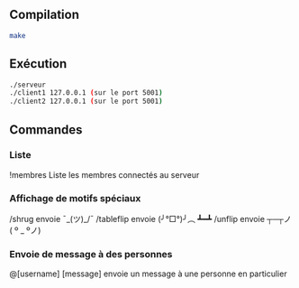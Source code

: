 ## Compilation
```bash
make
```

## Exécution
```bash
./serveur
./client1 127.0.0.1 (sur le port 5001)
./client2 127.0.0.1 (sur le port 5001)
```

## Commandes

### Liste
!membres    Liste les membres connectés au serveur

### Affichage de motifs spéciaux
/shrug      envoie ¯\_(ツ)_/¯
/tableflip  envoie (╯°□°)╯︵ ┻━┻
/unflip     envoie ┬─┬ノ( º _ ºノ)

### Envoie de message à des personnes
@[username] [message] envoie un message à une personne en particulier